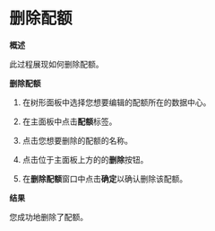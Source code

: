 # 删除配额

**概述**

此过程展现如何删除配额。

**删除配额**

1. 在树形面板中选择您想要编辑的配额所在的数据中心。

1. 在主面板中点击**配额**标签。

1. 点击您想要删除的配额的名称。

1. 点击位于主面板上方的的**删除**按钮。

1. 在**删除配额**窗口中点击**确定**以确认删除该配额。

**结果**

您成功地删除了配额。

